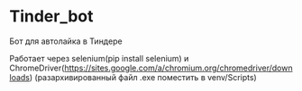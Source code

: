 # Tinder_bot

Бот для автолайка в Тиндере

Работает через selenium(pip install selenium) и ChromeDriver(https://sites.google.com/a/chromium.org/chromedriver/downloads)  (разархивированный файл .exe поместить в venv/Scripts)
